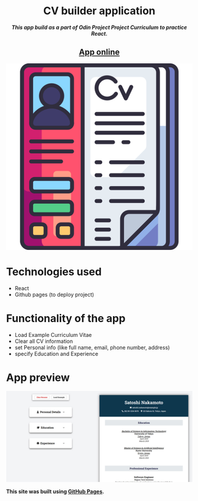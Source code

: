 <h1 align="center">CV builder application</h1>
<p align="center"> <strong><i>This app build as a part of Odin Project Project Curriculum to practice React.</strong></i> </p>
<h2 align="center"><a href="https://newgen2022.github.io/cv-application/">App online</a></h2>

<p align="center">
  <img src="https://github.com/NewGen2022/cv-application/blob/main/src/assets/cv-tab-icon.png" alt="CV Icon">
</p>

# Technologies used
- React
- Github pages (to deploy project)

# Functionality of the app
- Load Example Curriculum Vitae
- Clear all CV information
- set Personal info (like full name, email, phone number, address)
- specify Education and Experience

# App preview
![](https://github.com/NewGen2022/cv-application/blob/main/app-preview.jpg)

**This site was built using [GitHub Pages](https://pages.github.com/).**
